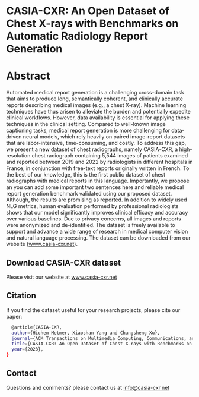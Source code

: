 # CASIA-CXR: An Open Dataset of Chest X-rays with Benchmarks on Automatic Radiology Report Generation

# Abstract
Automated medical report generation is a challenging cross-domain task that aims to produce long, semantically coherent, and clinically accurate reports describing medical images (e.g., a chest X-ray). Machine learning techniques have thus arisen to alleviate the burden and potentially expedite clinical workflows. However, data availability is essential for applying these techniques in the clinical setting. Compared to well-known image captioning tasks, medical report generation is more challenging for data-driven neural models, which rely heavily on paired image-report datasets that are labor-intensive, time-consuming, and costly. To address this gap, we present a new dataset of chest radiographs, namely CASIA-CXR, a high-resolution chest radiograph containing 5,544 images of patients examined and reported between 2019 and 2022 by radiologists in different hospitals in France, in conjunction with free-text reports originally written in French. To the best of our knowledge, this is the first public dataset of chest radiographs with medical reports in this language. Importantly, we propose an you can add some important two sentences here and reliable medical report generation benchmark validated using our proposed dataset. Although, the results are promising as reported. In addition to widely used NLG metrics, human evaluation performed by professional radiologists shows that our model significantly improves clinical efficacy and accuracy over various baselines. Due to privacy concerns, all images and reports were anonymized and de-identified. The dataset is freely available to support and advance a wide range of research in medical computer vision and natural language processing. The dataset can be downloaded from our website (www.casia-cxr.net).

## Download CASIA-CXR dataset
Please visit our website at www.casia-cxr.net


## Citation
If you find the dataset useful for your research projects, please cite our paper:

```bash
  @article{CASIA-CXR,
  author={Hichem Metmer, Xiaoshan Yang and Changsheng Xu},
  journal={ACM Transactions on Multimedia Computing, Communications, and Applications, TOMM, IF: 3.144}, 
  title={CASIA-CXR: An Open Dataset of Chest X-rays with Benchmarks on Automatic Radiology Report Generation}, 
  year={2023},
}
```

## Contact
Questions and comments? please contact us at info@casia-cxr.net
